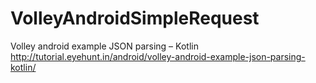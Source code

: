 # VolleyAndroidSimpleRequest
Volley android example JSON parsing – Kotlin
http://tutorial.eyehunt.in/android/volley-android-example-json-parsing-kotlin/
